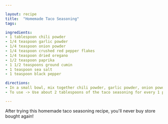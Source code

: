 ```yaml
---

layout: recipe
title:  "Homemade Taco Seasoning"
tags: 

ingredients:
- 1 tablespoon chili powder
- 1/4 teaspoon garlic powder
- 1/4 teaspoon onion powder
- 1/4 teaspoon crushed red pepper flakes
- 1/4 teaspoon dried oregano
- 1/2 teaspoon paprika
- 1 1/2 teaspoons ground cumin
- 1 teaspoon sea salt
- 1 teaspoon black pepper

directions:
- In a small bowl, mix together chili powder, garlic powder, onion powder, red pepper flakes, oregano, paprika, cumin, salt and pepper. Store in an airtight container. Yields about 2 3/4 tablespoons.
- To use -> Use about 2 tablespoons of the taco seasoning for every 1 pound of meat. Use more or less depending on your preference. Brown meat and drain the fat. Add your taco seasoning along with about 1/2 cup of water. Simmer and stir until water is absorbed. If you want more of a sauce throw in about 2 tablespoons of almond flour with the water.

---
```


After trying this homemade taco seasoning recipe, you'll never buy store bought again!
